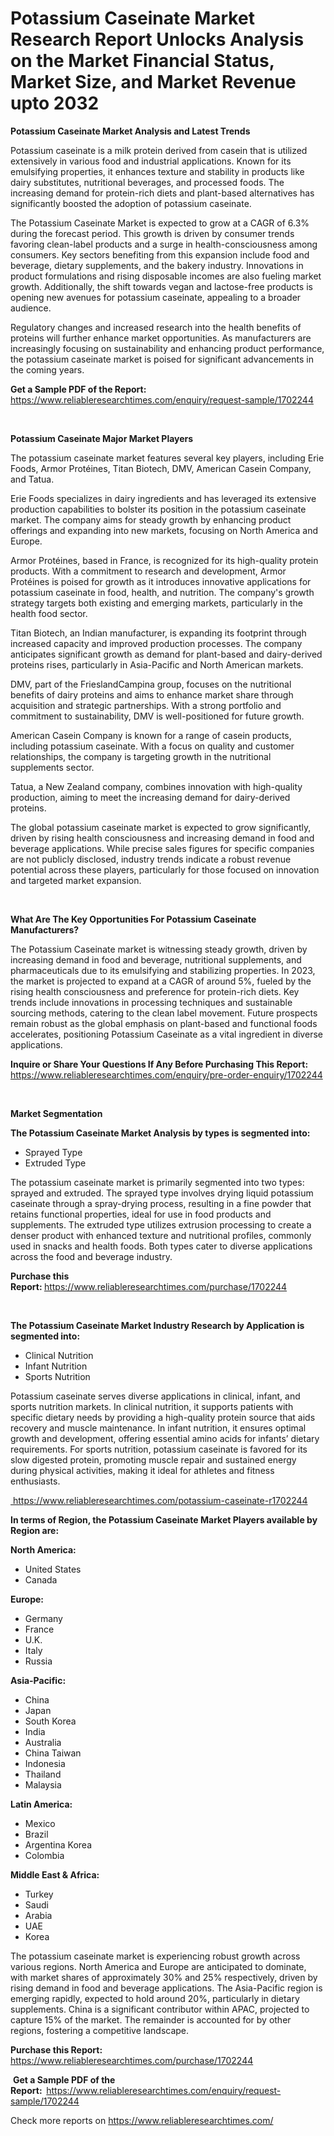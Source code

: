 <p><h1>Potassium Caseinate Market Research Report Unlocks Analysis on the Market Financial Status, Market Size, and Market Revenue upto 2032</h1></p><p><strong>Potassium Caseinate Market Analysis and Latest Trends</strong></p>
<p><p>Potassium caseinate is a milk protein derived from casein that is utilized extensively in various food and industrial applications. Known for its emulsifying properties, it enhances texture and stability in products like dairy substitutes, nutritional beverages, and processed foods. The increasing demand for protein-rich diets and plant-based alternatives has significantly boosted the adoption of potassium caseinate.</p><p>The Potassium Caseinate Market is expected to grow at a CAGR of 6.3% during the forecast period. This growth is driven by consumer trends favoring clean-label products and a surge in health-consciousness among consumers. Key sectors benefiting from this expansion include food and beverage, dietary supplements, and the bakery industry. Innovations in product formulations and rising disposable incomes are also fueling market growth. Additionally, the shift towards vegan and lactose-free products is opening new avenues for potassium caseinate, appealing to a broader audience.</p><p>Regulatory changes and increased research into the health benefits of proteins will further enhance market opportunities. As manufacturers are increasingly focusing on sustainability and enhancing product performance, the potassium caseinate market is poised for significant advancements in the coming years.</p></p>
<p><strong>Get a Sample PDF of the Report:&nbsp;</strong> <a href="https://www.reliableresearchtimes.com/enquiry/request-sample/1702244?utm_campaign=3585&utm_medium=2&utm_source=Github&utm_content=ia&utm_term=01042025&utm_id=potassium-caseinate">https://www.reliableresearchtimes.com/enquiry/request-sample/1702244</a></p>
<p>&nbsp;</p>
<p><strong>Potassium Caseinate Major Market Players</strong></p>
<p><p>The potassium caseinate market features several key players, including Erie Foods, Armor Protéines, Titan Biotech, DMV, American Casein Company, and Tatua. </p><p>Erie Foods specializes in dairy ingredients and has leveraged its extensive production capabilities to bolster its position in the potassium caseinate market. The company aims for steady growth by enhancing product offerings and expanding into new markets, focusing on North America and Europe.</p><p>Armor Protéines, based in France, is recognized for its high-quality protein products. With a commitment to research and development, Armor Protéines is poised for growth as it introduces innovative applications for potassium caseinate in food, health, and nutrition. The company's growth strategy targets both existing and emerging markets, particularly in the health food sector.</p><p>Titan Biotech, an Indian manufacturer, is expanding its footprint through increased capacity and improved production processes. The company anticipates significant growth as demand for plant-based and dairy-derived proteins rises, particularly in Asia-Pacific and North American markets.</p><p>DMV, part of the FrieslandCampina group, focuses on the nutritional benefits of dairy proteins and aims to enhance market share through acquisition and strategic partnerships. With a strong portfolio and commitment to sustainability, DMV is well-positioned for future growth.</p><p>American Casein Company is known for a range of casein products, including potassium caseinate. With a focus on quality and customer relationships, the company is targeting growth in the nutritional supplements sector.</p><p>Tatua, a New Zealand company, combines innovation with high-quality production, aiming to meet the increasing demand for dairy-derived proteins. </p><p>The global potassium caseinate market is expected to grow significantly, driven by rising health consciousness and increasing demand in food and beverage applications. While precise sales figures for specific companies are not publicly disclosed, industry trends indicate a robust revenue potential across these players, particularly for those focused on innovation and targeted market expansion.</p></p>
<p>&nbsp;</p>
<p><strong>What Are The Key Opportunities For Potassium Caseinate Manufacturers?</strong></p>
<p><p>The Potassium Caseinate market is witnessing steady growth, driven by increasing demand in food and beverage, nutritional supplements, and pharmaceuticals due to its emulsifying and stabilizing properties. In 2023, the market is projected to expand at a CAGR of around 5%, fueled by the rising health consciousness and preference for protein-rich diets. Key trends include innovations in processing techniques and sustainable sourcing methods, catering to the clean label movement. Future prospects remain robust as the global emphasis on plant-based and functional foods accelerates, positioning Potassium Caseinate as a vital ingredient in diverse applications.</p></p>
<p><strong>Inquire or Share Your Questions If Any Before Purchasing This Report:</strong> <a href="https://www.reliableresearchtimes.com/enquiry/pre-order-enquiry/1702244?utm_campaign=3585&utm_medium=2&utm_source=Github&utm_content=ia&utm_term=01042025&utm_id=potassium-caseinate">https://www.reliableresearchtimes.com/enquiry/pre-order-enquiry/1702244</a></p>
<p>&nbsp;</p>
<p><strong>Market Segmentation</strong></p>
<p><strong>The Potassium Caseinate Market Analysis by types is segmented into:</strong></p>
<p><ul><li>Sprayed Type</li><li>Extruded Type</li></ul></p>
<p><p>The potassium caseinate market is primarily segmented into two types: sprayed and extruded. The sprayed type involves drying liquid potassium caseinate through a spray-drying process, resulting in a fine powder that retains functional properties, ideal for use in food products and supplements. The extruded type utilizes extrusion processing to create a denser product with enhanced texture and nutritional profiles, commonly used in snacks and health foods. Both types cater to diverse applications across the food and beverage industry.</p></p>
<p><strong>Purchase this Report:&nbsp;</strong><a href="https://www.reliableresearchtimes.com/purchase/1702244?utm_campaign=3585&utm_medium=2&utm_source=Github&utm_content=ia&utm_term=01042025&utm_id=potassium-caseinate">https://www.reliableresearchtimes.com/purchase/1702244</a></p>
<p>&nbsp;</p>
<p><strong>The Potassium Caseinate Market Industry Research by Application is segmented into:</strong></p>
<p><ul><li>Clinical Nutrition</li><li>Infant Nutrition</li><li>Sports Nutrition</li></ul></p>
<p><p>Potassium caseinate serves diverse applications in clinical, infant, and sports nutrition markets. In clinical nutrition, it supports patients with specific dietary needs by providing a high-quality protein source that aids recovery and muscle maintenance. In infant nutrition, it ensures optimal growth and development, offering essential amino acids for infants’ dietary requirements. For sports nutrition, potassium caseinate is favored for its slow digested protein, promoting muscle repair and sustained energy during physical activities, making it ideal for athletes and fitness enthusiasts.</p></p>
<p><a href="https://www.reliableresearchtimes.com/potassium-caseinate-r1702244?utm_campaign=3585&utm_medium=2&utm_source=Github&utm_content=ia&utm_term=01042025&utm_id=potassium-caseinate">&nbsp;https://www.reliableresearchtimes.com/potassium-caseinate-r1702244</a></p>
<p><strong>In terms of Region, the Potassium Caseinate Market Players available by Region are:</strong></p>
<p>
    <p> <strong> North America: </strong>
        <ul>
            <li>United States</li>
            <li>Canada</li>
        </ul>
        </p> 
    <p> <strong> Europe: </strong>
        <ul>
            <li>Germany</li>
            <li>France</li>
            <li>U.K.</li>
            <li>Italy</li>
            <li>Russia</li>
        </ul>
        </p> 
    <p> <strong> Asia-Pacific: </strong>
        <ul>
            <li>China</li>
            <li>Japan</li>
            <li>South Korea</li>
            <li>India</li>
            <li>Australia</li>
            <li>China Taiwan</li>
            <li>Indonesia</li>
            <li>Thailand</li>
            <li>Malaysia</li>
        </ul>
        </p> 
    <p> <strong> Latin America: </strong>
        <ul>
            <li>Mexico</li>
            <li>Brazil</li>
            <li>Argentina Korea</li>
            <li>Colombia</li>
        </ul>
        </p> 
    <p> <strong> Middle East & Africa: </strong>
        <ul>
            <li>Turkey</li>
            <li>Saudi</li>
            <li>Arabia</li>
            <li>UAE</li>
            <li>Korea</li>
        </ul>
    </p>
    </p>
<p><p>The potassium caseinate market is experiencing robust growth across various regions. North America and Europe are anticipated to dominate, with market shares of approximately 30% and 25% respectively, driven by rising demand in food and beverage applications. The Asia-Pacific region is emerging rapidly, expected to hold around 20%, particularly in dietary supplements. China is a significant contributor within APAC, projected to capture 15% of the market. The remainder is accounted for by other regions, fostering a competitive landscape.</p></p>
<p><strong>Purchase this Report: </strong><a href="https://www.reliableresearchtimes.com/purchase/1702244?utm_campaign=3585&utm_medium=2&utm_source=Github&utm_content=ia&utm_term=01042025&utm_id=potassium-caseinate">https://www.reliableresearchtimes.com/purchase/1702244</a></p>
<p>&nbsp;<strong>Get a Sample PDF of the Report:&nbsp;&nbsp;</strong><a href="https://www.reliableresearchtimes.com/enquiry/request-sample/1702244?utm_campaign=3585&utm_medium=2&utm_source=Github&utm_content=ia&utm_term=01042025&utm_id=potassium-caseinate">https://www.reliableresearchtimes.com/enquiry/request-sample/1702244</a></p>
<p><strong></strong></p>
<p>Check more reports on <a href="https://www.reliableresearchtimes.com/?utm_campaign=3585&utm_medium=2&utm_source=Github&utm_content=ia&utm_term=01042025&utm_id=potassium-caseinate">https://www.reliableresearchtimes.com/</a></p>